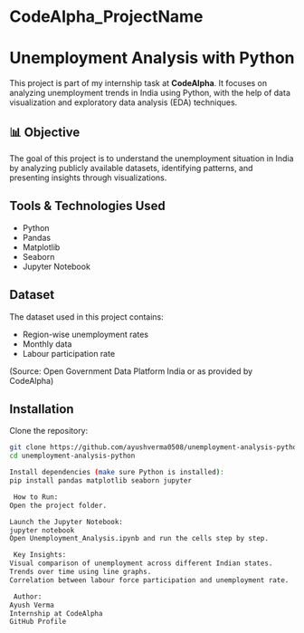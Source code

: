 # CodeAlpha_ProjectName
# Unemployment Analysis with Python

This project is part of my internship task at **CodeAlpha**. It focuses on analyzing unemployment trends in India using Python, with the help of data visualization and exploratory data analysis (EDA) techniques.

## 📊 Objective

The goal of this project is to understand the unemployment situation in India by analyzing publicly available datasets, identifying patterns, and presenting insights through visualizations.

## Tools & Technologies Used

- Python
- Pandas
- Matplotlib
- Seaborn
- Jupyter Notebook

## Dataset

The dataset used in this project contains:
- Region-wise unemployment rates
- Monthly data
- Labour participation rate

(Source: Open Government Data Platform India or as provided by CodeAlpha)

## Installation

Clone the repository:
```bash
git clone https://github.com/ayushverma0508/unemployment-analysis-python.git
cd unemployment-analysis-python

Install dependencies (make sure Python is installed):
pip install pandas matplotlib seaborn jupyter

 How to Run:
Open the project folder.

Launch the Jupyter Notebook:
jupyter notebook
Open Unemployment_Analysis.ipynb and run the cells step by step.

 Key Insights:
Visual comparison of unemployment across different Indian states.
Trends over time using line graphs.
Correlation between labour force participation and unemployment rate.

 Author:
Ayush Verma
Internship at CodeAlpha
GitHub Profile
